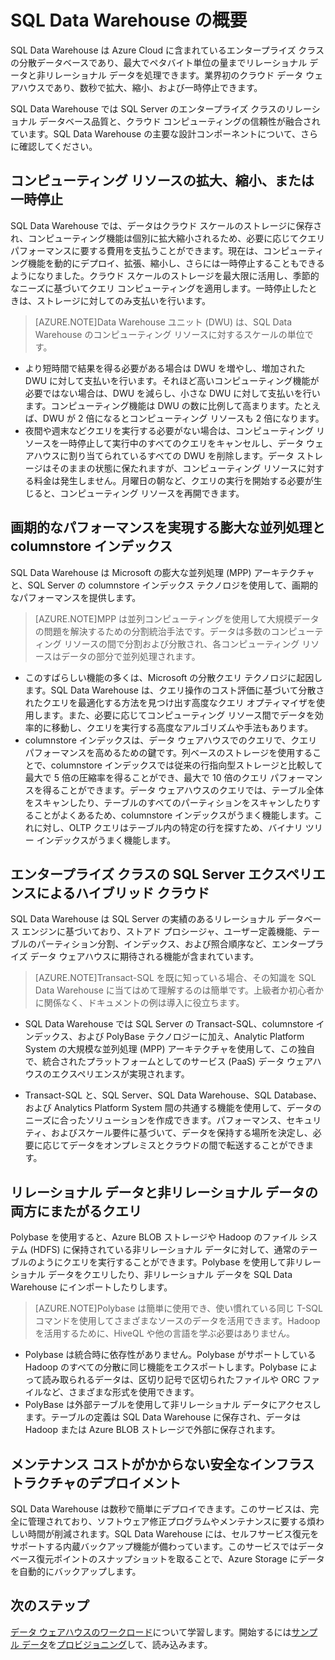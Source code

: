 <properties
   pageTitle="SQL Data Warehouse の概要 | Microsoft Azure"
   description="Azure Cloud に含まれているエンタープライズ クラスの分散データベースであり、最大でペタバイト単位の量までリレーショナル データと非リレーショナル データを処理できます。業界初のクラウド データ ウェアハウスであり、数秒で拡大、縮小、および一時停止できます。"
   services="sql-data-warehouse"
   documentationCenter="NA"
   authors="barbkess"
   manager="jhubbard"
   editor=""/>

<tags
   ms.service="sql-data-warehouse"
   ms.devlang="NA"
   ms.topic="article"
   ms.tgt_pltfrm="NA"
   ms.workload="data-services"
   ms.date="05/23/2015"
   ms.author="barbkess;JRJ@BigBangData.co.uk;"/>

# SQL Data Warehouse の概要

SQL Data Warehouse は Azure Cloud に含まれているエンタープライズ クラスの分散データベースであり、最大でペタバイト単位の量までリレーショナル データと非リレーショナル データを処理できます。業界初のクラウド データ ウェアハウスであり、数秒で拡大、縮小、および一時停止できます。

SQL Data Warehouse では SQL Server のエンタープライズ クラスのリレーショナル データベース品質と、クラウド コンピューティングの信頼性が融合されています。SQL Data Warehouse の主要な設計コンポーネントについて、さらに確認してください。

## コンピューティング リソースの拡大、縮小、または一時停止
SQL Data Warehouse では、データはクラウド スケールのストレージに保存され、コンピューティング機能は個別に拡大縮小されるため、必要に応じてクエリ パフォーマンスに要する費用を支払うことができます。現在は、コンピューティング機能を動的にデプロイ、拡張、縮小し、さらには一時停止することもできるようになりました。クラウド スケールのストレージを最大限に活用し、季節的なニーズに基づいてクエリ コンピューティングを適用します。一時停止したときは、ストレージに対してのみ支払いを行います。

> [AZURE.NOTE]Data Warehouse ユニット (DWU) は、SQL Data Warehouse のコンピューティング リソースに対するスケールの単位です。

- より短時間で結果を得る必要がある場合は DWU を増やし、増加された DWU に対して支払いを行います。それほど高いコンピューティング機能が必要ではない場合は、DWU を減らし、小さな DWU に対して支払いを行います。コンピューティング機能は DWU の数に比例して高まります。たとえば、DWU が 2 倍になるとコンピューティング リソースも 2 倍になります。 
- 夜間や週末などクエリを実行する必要がない場合は、コンピューティング リソースを一時停止して実行中のすべてのクエリをキャンセルし、データ ウェアハウスに割り当てられているすべての DWU を削除します。データ ストレージはそのままの状態に保たれますが、コンピューティング リソースに対する料金は発生しません。月曜日の朝など、クエリの実行を開始する必要が生じると、コンピューティング リソースを再開できます。 

## 画期的なパフォーマンスを実現する膨大な並列処理と columnstore インデックス
SQL Data Warehouse は Microsoft の膨大な並列処理 (MPP) アーキテクチャと、SQL Server の columnstore インデックス テクノロジを使用して、画期的なパフォーマンスを提供します。

> [AZURE.NOTE]MPP は並列コンピューティングを使用して大規模データの問題を解決するための分割統治手法です。データは多数のコンピューティング リソースの間で分割および分散され、各コンピューティング リソースはデータの部分で並列処理されます。

- このすばらしい機能の多くは、Microsoft の分散クエリ テクノロジに起因します。SQL Data Warehouse は、クエリ操作のコスト評価に基づいて分散されたクエリを最適化する方法を見つけ出す高度なクエリ オプティマイザを使用します。また、必要に応じてコンピューティング リソース間でデータを効率的に移動し、クエリを実行する高度なアルゴリズムや手法もあります。
- columnstore インデックスは、データ ウェアハウスでのクエリで、クエリ パフォーマンスを高めるための鍵です。列ベースのストレージを使用することで、columnstore インデックスでは従来の行指向型ストレージと比較して最大で 5 倍の圧縮率を得ることができ、最大で 10 倍のクエリ パフォーマンスを得ることができます。データ ウェアハウスのクエリでは、テーブル全体をスキャンしたり、テーブルのすべてのパーティションをスキャンしたりすることがよくあるため、columnstore インデックスがうまく機能します。これに対し、OLTP クエリはテーブル内の特定の行を探すため、バイナリ ツリー インデックスがうまく機能します。


## エンタープライズ クラスの SQL Server エクスペリエンスによるハイブリッド クラウド
SQL Data Warehouse は SQL Server の実績のあるリレーショナル データベース エンジンに基づいており、ストアド プロシージャ、ユーザー定義機能、テーブルのパーティション分割、インデックス、および照合順序など、エンタープライズ データ ウェアハウスに期待される機能が含まれています。

> [AZURE.NOTE]Transact-SQL を既に知っている場合、その知識を SQL Data Warehouse に当てはめて理解するのは簡単です。上級者か初心者かに関係なく、ドキュメントの例は導入に役立ちます。

- SQL Data Warehouse では SQL Server の Transact-SQL、columnstore インデックス、および PolyBase テクノロジーに加え、Analytic Platform System の大規模な並列処理 (MPP) アーキテクチャを使用して、この独自で、統合されたプラットフォームとしてのサービス (PaaS) データ ウェアハウスのエクスペリエンスが実現されます。  

- Transact-SQL と、SQL Server、SQL Data Warehouse、SQL Database、および Analytics Platform System 間の共通する機能を使用して、データのニーズに合ったソリューションを作成できます。パフォーマンス、セキュリティ、およびスケール要件に基づいて、データを保持する場所を決定し、必要に応じてデータをオンプレミスとクラウドの間で転送することができます。


## リレーショナル データと非リレーショナル データの両方にまたがるクエリ
Polybase を使用すると、Azure BLOB ストレージや Hadoop のファイル システム (HDFS) に保持されている非リレーショナル データに対して、通常のテーブルのようにクエリを実行することができます。Polybase を使用して非リレーショナル データをクエリしたり、非リレーショナル データを SQL Data Warehouse にインポートしたりします。

> [AZURE.NOTE]Polybase は簡単に使用でき、使い慣れている同じ T-SQL コマンドを使用してさまざまなソースのデータを活用できます。Hadoop を活用するために、HiveQL や他の言語を学ぶ必要はありません。

- Polybase は統合時に依存性がありません。Polybase がサポートしている Hadoop のすべての分散に同じ機能をエクスポートします。Polybase によって読み取られるデータは、区切り記号で区切られたファイルや ORC ファイルなど、さまざまな形式を使用できます。
- PolyBase は外部テーブルを使用して非リレーショナル データにアクセスします。テーブルの定義は SQL Data Warehouse に保存され、データは Hadoop または Azure BLOB ストレージで外部に保存されます。


## メンテナンス コストがかからない安全なインフラストラクチャのデプロイメント
SQL Data Warehouse は数秒で簡単にデプロイできます。このサービスは、完全に管理されており、ソフトウェア修正プログラムやメンテナンスに要する煩わしい時間が削減されます。SQL Data Warehouse には、セルフサービス復元をサポートする内蔵バックアップ機能が備わっています。このサービスではデータベース復元ポイントのスナップショットを取ることで、Azure Storage にデータを自動的にバックアップします。


## 次のステップ
[データ ウェアハウスのワークロード]について学習します。開始するには[サンプル データ]を[プロビジョニング]して、読み込みます。

<!--Image references-->

<!--Article references-->
[データ ウェアハウスのワークロード]: ./sql-data-warehouse-overview-workload.md
[サンプル データ]: ./sql-data-warehouse-get-started-load-samples.md
[プロビジョニング]: ./sql-data-warehouse-get-started-provision.md

<!--MSDN references-->

<!--Other Web references-->

<!---HONumber=August15_HO6-->